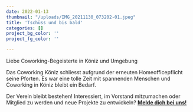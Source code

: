 ```yaml
---
date: 2022-01-13
thumbnail: "/uploads/IMG_20211130_073202-01.jpeg"
title: 'Tschüss und bis bald'
categories: []
project_bg_color: ''
project_fg_color: ''

---
```


Liebe Coworking-Begeisterte in Köniz und Umgebung

Das Coworking Köniz schliesst aufgrund der erneuten Homeofficepflicht seine Pforten. Es war eine tolle Zeit mit spannenden Menschen und Coworking in Köniz bleibt ein Bedarf.

Der Verein bleibt bestehen! Interessiert, im Vorstand mitzumachen oder Mitglied zu werden und neue Projekte zu entwickeln? **[Melde dich bei uns!](/contact)**
